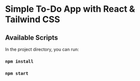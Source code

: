 # Simple To-Do App with React & Tailwind CSS


## Available Scripts

In the project directory, you can run:

### `npm install`
### `npm start`
